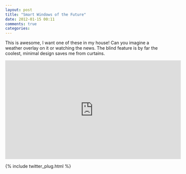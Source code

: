 ```yaml
---
layout: post
title: "Smart Windows of the Future"
date: 2012-01-15 00:11
comments: true
categories: 
---
```


This is awesome, I want one of these in my house! Can you imagine a weather overlay on it or watching the news. The blind feature is by far the coolest, minimal design saves me from curtains.

<iframe width="560" height="315" src="http://www.youtube.com/embed/m5rlTrdF5Cs" frameborder="0" allowfullscreen></iframe>

{% include twitter_plug.html %}